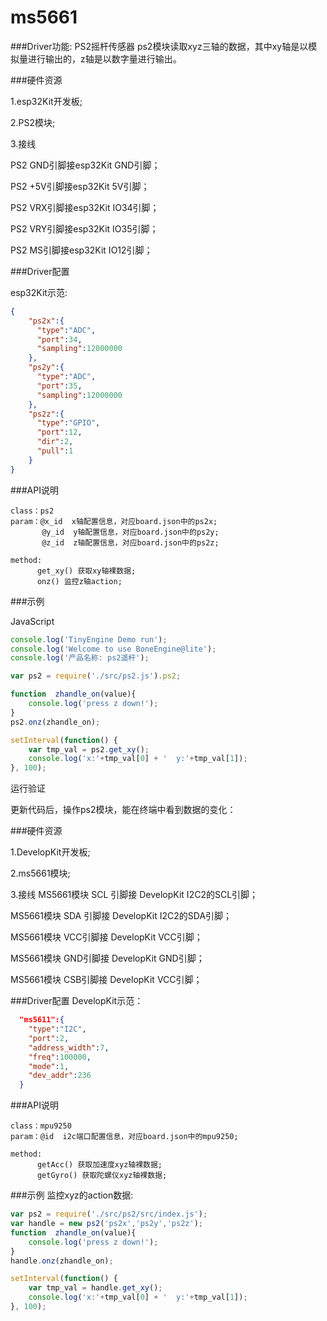 # ms5661

###Driver功能: PS2摇杆传感器
ps2模块读取xyz三轴的数据，其中xy轴是以模拟量进行输出的，z轴是以数字量进行输出。


###硬件资源

1.esp32Kit开发板; 

2.PS2模块;

3.接线

PS2 GND引脚接esp32Kit GND引脚；

PS2 +5V引脚接esp32Kit 5V引脚；

PS2 VRX引脚接esp32Kit IO34引脚；

PS2 VRY引脚接esp32Kit IO35引脚；

PS2 MS引脚接esp32Kit IO12引脚；



###Driver配置

esp32Kit示范:

```json
{
    "ps2x":{
      "type":"ADC",
      "port":34,
      "sampling":12000000
    },
    "ps2y":{
      "type":"ADC",
      "port":35,
      "sampling":12000000
    },
    "ps2z":{
      "type":"GPIO",
      "port":12,
      "dir":2,
      "pull":1
    } 
}

```

###API说明
```
class：ps2
param：@x_id  x轴配置信息，对应board.json中的ps2x;
       @y_id  y轴配置信息，对应board.json中的ps2y;
       @z_id  z轴配置信息，对应board.json中的ps2z;

method:
      get_xy() 获取xy轴裸数据;
      onz() 监控z轴action;
```

###示例

JavaScript

```js
console.log('TinyEngine Demo run');
console.log('Welcome to use BoneEngine@lite');
console.log('产品名称: ps2遥杆');

var ps2 = require('./src/ps2.js').ps2;

function  zhandle_on(value){
    console.log('press z down!');
}
ps2.onz(zhandle_on);

setInterval(function() {
    var tmp_val = ps2.get_xy();
    console.log('x:'+tmp_val[0] + '  y:'+tmp_val[1]);
}, 100);

```

运行验证

更新代码后，操作ps2模块，能在终端中看到数据的变化：

###硬件资源

1.DevelopKit开发板;

2.ms5661模块;

3.接线
MS5661模块 SCL 引脚接 DevelopKit I2C2的SCL引脚；

MS5661模块 SDA 引脚接 DevelopKit I2C2的SDA引脚；

MS5661模块 VCC引脚接 DevelopKit VCC引脚；

MS5661模块 GND引脚接 DevelopKit GND引脚；

MS5661模块 CSB引脚接 DevelopKit VCC引脚；
 
###Driver配置
DevelopKit示范：

```json
  "ms5611":{
    "type":"I2C",
    "port":2,
    "address_width":7,
    "freq":100000,
    "mode":1,
    "dev_addr":236
  }
```


###API说明
```
class：mpu9250
param：@id  i2c端口配置信息，对应board.json中的mpu9250;

method:
      getAcc() 获取加速度xyz轴裸数据;
      getGyro() 获取陀螺仪xyz轴裸数据;
```


###示例
监控xyz的action数据:

```js
var ps2 = require('./src/ps2/src/index.js');
var handle = new ps2('ps2x','ps2y','ps2z');
function  zhandle_on(value){
    console.log('press z down!');
}
handle.onz(zhandle_on);

setInterval(function() {
    var tmp_val = handle.get_xy();
    console.log('x:'+tmp_val[0] + '  y:'+tmp_val[1]);
}, 100);
```









